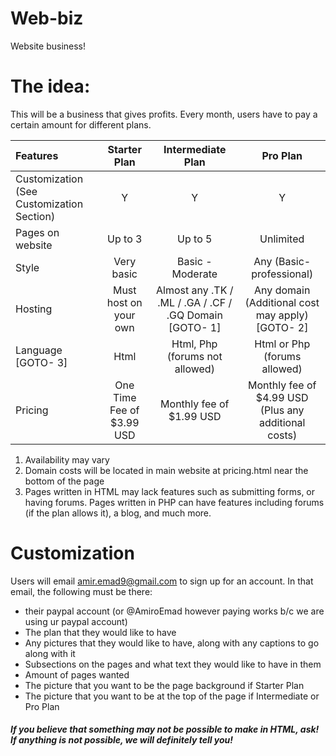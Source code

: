 # Web-biz
Website business! 

# The idea:
This will be a business that gives profits. 
Every month, users have to pay a certain amount for different plans.

Features | Starter Plan | Intermediate Plan | Pro Plan
:---|:---:|:---:|:---:
Customization (See Customization Section) | Y | Y | Y
Pages on website | Up to 3 | Up to 5 | Unlimited
Style | Very basic | Basic - Moderate | Any (Basic-professional)
Hosting | Must host on your own | Almost any .TK / .ML / .GA / .CF / .GQ Domain [GOTO- 1] | Any domain (Additional cost may apply) [GOTO- 2]
Language [GOTO- 3] | Html | Html, Php (forums not allowed) | Html or Php (forums allowed)
Pricing | One Time Fee of $3.99 USD | Monthly fee of $1.99 USD | Monthly fee of $4.99 USD (Plus any additional costs)

1. Availability may vary
2. Domain costs will be located in main website at pricing.html near the bottom of the page
3. Pages written in HTML may lack features such as submitting forms, or having forums. Pages written in PHP can have features including forums (if the plan allows it), a blog, and much more.

# Customization
Users will email amir.emad9@gmail.com to sign up for an account. 
In that email, the following must be there:
* their paypal account (or @AmiroEmad however paying works b/c we are using ur paypal account)
* The plan that they would like to have
* Any pictures that they would like to have, along with any captions to go along with it
* Subsections on the pages and what text they would like to have in them
* Amount of pages wanted
* The picture that you want to be the page background if Starter Plan
* The picture that you want to be at the top of the page if Intermediate or Pro Plan <br>

##### If you believe that something may not be possible to make in HTML, ask! If anything is not possible, we will definitely tell you!
